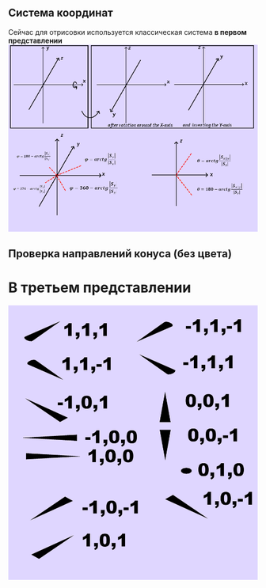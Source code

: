 ## Система координат
Сейчас для отрисовки используется классическая система **в первом представлении**
![система_координат](https://github.com/ilyata76/visualis/blob/master/freeglut/guide/coords_vp.png)

## Проверка направлений конуса (без цвета)
# В третьем представлении
![проверенные_направления](https://github.com/ilyata76/visualis/blob/master/freeglut/guide/cones_directions.png)
